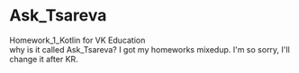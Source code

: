 # Ask_Tsareva
Homework_1_Kotlin for VK Education</br>
why is it called Ask_Tsareva? I got my homeworks mixedup. I'm so sorry, I'll change it after KR.
